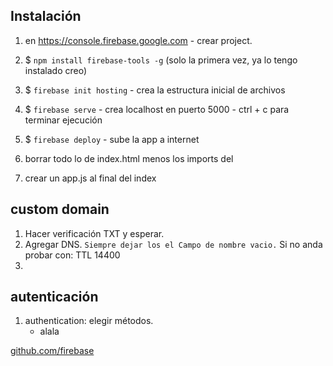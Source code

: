 ## Instalación

1. en https://console.firebase.google.com - crear project.

2. $ `npm install firebase-tools -g` (solo la primera vez, ya lo tengo instalado creo)
3. $ `firebase init hosting` - crea la estructura inicial de archivos
4. $ `firebase serve` - crea localhost en puerto 5000  - ctrl + c para terminar ejecución
5. $ `firebase deploy` - sube la app a internet 

6. borrar todo lo de index.html menos los imports del <head>
7. crear un app.js al final del index

## custom domain

1. Hacer verificación TXT y esperar.
2. Agregar DNS. `Siempre dejar los el Campo de nombre vacio.` Si no anda probar con:  TTL 14400
3. 


## autenticación 

1. authentication: elegir métodos.
	- alala


[github.com/firebase](https://github.com/firebase)